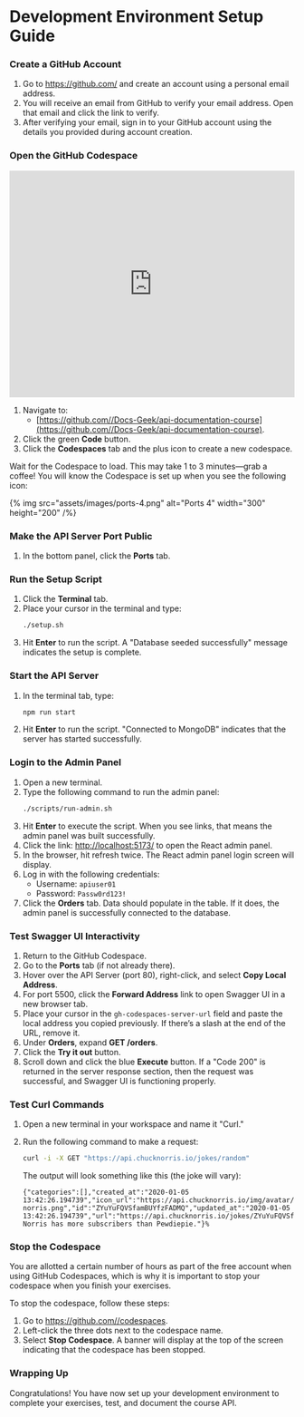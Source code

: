 # Development Environment Setup Guide

### Create a GitHub Account

1. Go to https://github.com/ and create an account using a personal email address.
2. You will receive an email from GitHub to verify your email address. Open that email and click the link to verify.
3. After verifying your email, sign in to your GitHub account using the details you provided during account creation.

### Open the GitHub Codespace

<iframe width="100%" height="400" src="https://www.youtube.com/embed/XFEsFyK8lns?si=PTMpV2a5RIizg-O_" title="YouTube video player" frameborder="0" allow="accelerometer; autoplay; clipboard-write; encrypted-media; gyroscope; picture-in-picture; web-share" referrerpolicy="strict-origin-when-cross-origin" allowfullscreen></iframe>

1. Navigate to:
	- [https://github.com//Docs-Geek/api-documentation-course](https://github.com//Docs-Geek/api-documentation-course).
2. Click the green **Code** button.
3. Click the **Codespaces** tab and the plus icon to create a new codespace.

Wait for the Codespace to load. This may take 1 to 3 minutes—grab a coffee! You will know the Codespace is set up when you see the following icon:

{% img src="assets/images/ports-4.png" alt="Ports 4" width="300" height="200" /%}

### Make the API Server Port Public

1. In the bottom panel, click the **Ports** tab.

### Run the Setup Script

1. Click the **Terminal** tab.
2. Place your cursor in the terminal and type:
   ```bash
   ./setup.sh
   ```
3. Hit **Enter** to run the script. A "Database seeded successfully" message indicates the setup is complete.

### Start the API Server

1. In the terminal tab, type:
   ```bash
   npm run start
   ```
2. Hit **Enter** to run the script. "Connected to MongoDB" indicates that the server has started successfully.

### Login to the Admin Panel

1. Open a new terminal.
2. Type the following command to run the admin panel:
   ```bash
   ./scripts/run-admin.sh
   ```
3. Hit **Enter** to execute the script. When you see links, that means the admin panel was built successfully.
4. Click the link: [http://localhost:5173/](http://localhost:5173/) to open the React admin panel.
5. In the browser, hit refresh twice. The React admin panel login screen will display.
6. Log in with the following credentials:
   - Username: `apiuser01`
   - Password: `Passw0rd123!`
7. Click the **Orders** tab. Data should populate in the table. If it does, the admin panel is successfully connected to the database.

### Test Swagger UI Interactivity

1. Return to the GitHub Codespace.
2. Go to the **Ports** tab (if not already there).
3. Hover over the API Server (port 80), right-click, and select **Copy Local Address**.
4. For port 5500, click the **Forward Address** link to open Swagger UI in a new browser tab.
5. Place your cursor in the `gh-codespaces-server-url` field and paste the local address you copied previously. If there’s a slash at the end of the URL, remove it.
6. Under **Orders**, expand **GET /orders**.
7. Click the **Try it out** button.
8. Scroll down and click the blue **Execute** button. If a "Code 200" is returned in the server response section, then the request was successful, and Swagger UI is functioning properly.

### Test Curl Commands

1. Open a new terminal in your workspace and name it "Curl."
2. Run the following command to make a request:
   ```bash
   curl -i -X GET "https://api.chucknorris.io/jokes/random"
   ```

   The output will look something like this (the joke will vary):
   ```shell
   {"categories":[],"created_at":"2020-01-05 13:42:26.194739","icon_url":"https://api.chucknorris.io/img/avatar/chuck-norris.png","id":"ZYuYuFQVSfamBUYfzFADMQ","updated_at":"2020-01-05 13:42:26.194739","url":"https://api.chucknorris.io/jokes/ZYuYuFQVSfamBUYfzFADMQ","value":"Chuck Norris has more subscribers than Pewdiepie."}%
   ```

### Stop the Codespace

You are allotted a certain number of hours as part of the free account when using GitHub Codespaces, which is why it is important to stop your codespace when you finish your exercises.

To stop the codespace, follow these steps:

1. Go to https://github.com//codespaces.
2. Left-click the three dots next to the codespace name.
3. Select **Stop Codespace**. A banner will display at the top of the screen indicating that the codespace has been stopped.

### Wrapping Up

Congratulations! You have now set up your development environment to complete your exercises, test, and document the course API.